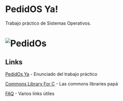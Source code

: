 # PedidOS Ya!
Trabajo práctico de Sistemas Operativos.

![PedidOs](https://pbs.twimg.com/media/Egiz3lcXcAAO6a8?format=jpg&name=small)
=============



## Links
[PedidOs Ya](https://docs.google.com/document/d/13JCJawPWfL2y6wGTBYykUTvQY5Uso0iYpXSFDAQFbFw/edit) - Enunciado del trabajo práctico

[Commons Library For C](https://github.com/sisoputnfrba/so-commons-library) - Las commons libraries papá

[FAQ](http://faq.utn.so/) - Varios links útiles
